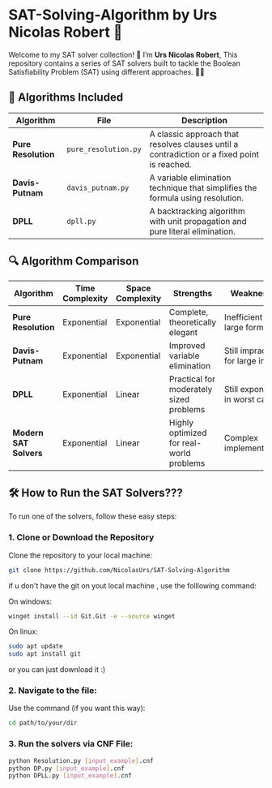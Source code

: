 # SAT-Solving-Algorithm by Urs Nicolas Robert 🚀

Welcome to my SAT solver collection! 🎉 I’m **Urs Nicolas Robert**, This repository contains a series of SAT solvers built to tackle the Boolean Satisfiability Problem (SAT) using different approaches. 🧠✨

## 🚀 Algorithms Included

| Algorithm        | File                | Description                                                        |
|------------------|---------------------|--------------------------------------------------------------------|
| **Pure Resolution** | `pure_resolution.py` | A classic approach that resolves clauses until a contradiction or a fixed point is reached. |
| **Davis-Putnam**   | `davis_putnam.py`   | A variable elimination technique that simplifies the formula using resolution. |
| **DPLL**           | `dpll.py`           | A backtracking algorithm with unit propagation and pure literal elimination. |

## 🔍 Algorithm Comparison

| Algorithm          | Time Complexity | Space Complexity | Strengths                                  | Weaknesses                              |
|--------------------|-----------------|------------------|--------------------------------------------|-----------------------------------------|
| **Pure Resolution** | Exponential     | Exponential      | Complete, theoretically elegant            | Inefficient for large formulas          |
| **Davis-Putnam**    | Exponential     | Exponential      | Improved variable elimination              | Still impractical for large inputs      |
| **DPLL**            | Exponential     | Linear           | Practical for moderately sized problems    | Still exponential in worst case         |
| **Modern SAT Solvers** | Exponential  | Linear           | Highly optimized for real-world problems   | Complex implementations                 |

## 🛠️ How to Run the SAT Solvers???

To run one of the solvers, follow these easy steps:

### 1. Clone or Download the Repository

Clone the repository to your local machine:
```bash
git clone https://github.com/NicolasUrs/SAT-Solving-Algorithm 
```
if u don't have the git on yout local machine , use the folllowing command:

On windows:

```bash
winget install --id Git.Git -e --source winget
```

On linux:
```bash
sudo apt update
sudo apt install git
```

or you can just download it :)

### 2. Navigate to the file:
Use the command (if you want this way): 
```bash
cd path/to/your/dir
```
### 3. Run the solvers via CNF File:
```bash
python Resolution.py [input_example].cnf
python DP.py [input_example].cnf
python DPLL.py [input_example].cnf
```
